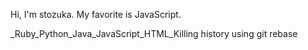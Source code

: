 Hi, I'm stozuka. My favorite is JavaScript.

_Ruby_Python_Java_JavaScript_HTML_Killing history using git rebase
